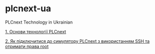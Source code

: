 # plcnext-ua
PLCnext Technology in Ukrainian

[1. Основи технології PLCnext](https://ebabeshko.github.io/plcnext-ua/basics/)

[2. Як підключитися до симулятору PLCnext з використанням SSH та отримати права root](https://ebabeshko.github.io/plcnext-ua/ssh/)

